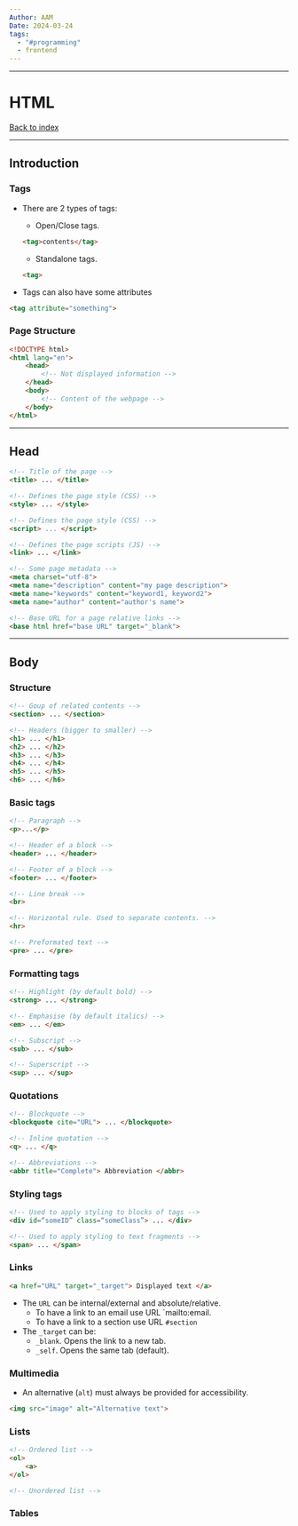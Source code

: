 ```yaml
---
Author: AAM
Date: 2024-03-24
tags:
  - "#programming"
  - frontend
---
```

---
# HTML

[Back to index](../GUI.md)

---
## Introduction
### Tags

- There are 2 types of tags:
	- Open/Close tags.
	```HTML
	<tag>contents</tag>
	```
	- Standalone tags.
	```HTML
	<tag>
	```

- Tags can also have some attributes
```Html
<tag attribute="something">
```
### Page Structure

```html
<!DOCTYPE html>
<html lang="en">
	<head>
		<!-- Not displayed information -->
	</head>
	<body>
		<!-- Content of the webpage -->
	</body>
</html>
```

---
## Head

```html
<!-- Title of the page -->
<title> ... </title>

<!-- Defines the page style (CSS) -->
<style> ... </style>

<!-- Defines the page style (CSS) -->
<script> ... </script>

<!-- Defines the page scripts (JS) -->
<link> ... </link>

<!-- Some page metadata -->
<meta charset="utf-8">
<meta name="description" content="my page description">
<meta name="keywords" content="keyword1, keyword2">
<meta name="author" content="author's name">

<!-- Base URL for a page relative links -->
<base html href="base URL" target="_blank">
```

---
## Body 

### Structure
```html
<!-- Goup of related contents -->
<section> ... </section>

<!-- Headers (bigger to smaller) -->
<h1> ... </h1>
<h2> ... </h2>
<h3> ... </h3>
<h4> ... </h4>
<h5> ... </h5>
<h6> ... </h6>
```
### Basic tags
```html
<!-- Paragraph -->
<p>...</p>

<!-- Header of a block -->
<header> ... </header>

<!-- Footer of a block -->
<footer> ... </footer>

<!-- Line break -->
<br>

<!-- Horizontal rule. Used to separate contents. -->
<hr>

<!-- Preformated text -->
<pre> ... </pre>
```
### Formatting tags
```html
<!-- Highlight (by default bold) -->
<strong> ... </strong>

<!-- Emphasise (by default italics) -->
<em> ... </em>

<!-- Subscript -->
<sub> ... </sub>

<!-- Superscript -->
<sup> ... </sup>
```
### Quotations
```html
<!-- Blockquote -->
<blockquote cite="URL"> ... </blockquote>

<!-- Inline quotation -->
<q> ... </q>

<!-- Abbreviations -->
<abbr title="Complete"> Abbreviation </abbr>
```
### Styling tags
```html
<!-- Used to apply styling to blocks of tags -->
<div id=“someID” class=“someClass”> ... </div>

<!-- Used to apply styling to text fragments -->
<span> ... </span>
```

### Links
```HTML
<a href="URL" target="_target"> Displayed text </a>
```

- The `URL` can be internal/external and absolute/relative.
	- To have a link to an email  use URL `mailto:email.
	- To have a link to a section use URL `#section`
- The `_target` can be:
	- `_blank`. Opens the link to a new tab.
	- `_self`. Opens the same tab (default).
### Multimedia
- An alternative (`alt`) must always be provided for accessibility.

```html
<img src="image" alt="Alternative text">
```

### Lists
```html
<!-- Ordered list -->
<ol>
	<a>
</ol>

<!-- Unordered list -->

```

### Tables
```html

```
